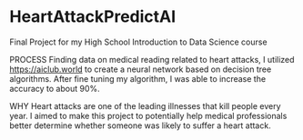 # HeartAttackPredictAI
Final Project for my High School Introduction to Data Science course

PROCESS
Finding data on medical reading related to heart attacks, I utilized https://aiclub.world to create a neural network based on decision tree algorithms. After fine tuning my algorithm, I was able to increase the accuracy to about 90%.

WHY
Heart attacks are one of the leading illnesses that kill people every year. I aimed to make this project to potentially help medical professionals better determine whether someone was likely to suffer a heart attack.
